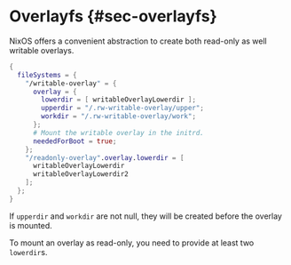 # Overlayfs {#sec-overlayfs}

NixOS offers a convenient abstraction to create both read-only as well writable
overlays.

```nix
{
  fileSystems = {
    "/writable-overlay" = {
      overlay = {
        lowerdir = [ writableOverlayLowerdir ];
        upperdir = "/.rw-writable-overlay/upper";
        workdir = "/.rw-writable-overlay/work";
      };
      # Mount the writable overlay in the initrd.
      neededForBoot = true;
    };
    "/readonly-overlay".overlay.lowerdir = [
      writableOverlayLowerdir
      writableOverlayLowerdir2
    ];
  };
}
```

If `upperdir` and `workdir` are not null, they will be created before the
overlay is mounted.

To mount an overlay as read-only, you need to provide at least two `lowerdir`s.

